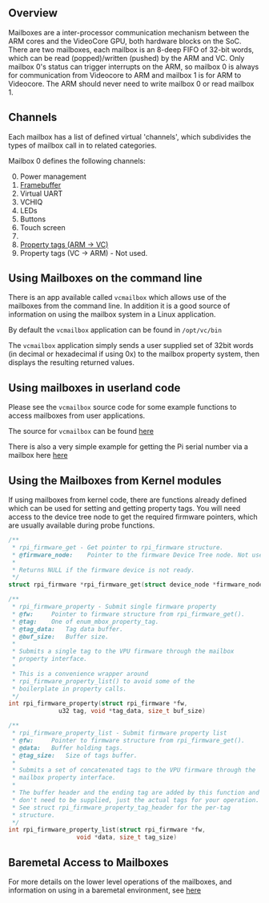## Overview

Mailboxes are a inter-processor communication mechanism between the ARM cores and the VideoCore GPU, both hardware blocks on the SoC.
There are two mailboxes, each mailbox is an 8-deep FIFO of 32-bit words, which can be read (popped)/written (pushed) by the ARM and VC.
Only mailbox 0's status can trigger interrupts on the ARM, so mailbox 0 is always for communication from Videocore to ARM and mailbox 1 is for ARM to Videocore. The ARM should never need to write mailbox 0 or read mailbox 1.

## Channels

Each mailbox has a list of defined virtual 'channels', which subdivides the types of mailbox call in to related categories. 

Mailbox 0 defines the following channels:

0. Power management
1. [Framebuffer](framebuffer.md)
2. Virtual UART
3. VCHIQ
4. LEDs
5. Buttons
6. Touch screen
7.
8. [Property tags (ARM -> VC)](propertiesARM-VC.md)
9. Property tags (VC -> ARM) - Not used.


## Using Mailboxes on the command line

There is an app available called `vcmailbox` which allows use of the mailboxes from the command line. In addition it is a good source of information on using the mailbox system in a Linux application.

By default the `vcmailbox` application can be found in `/opt/vc/bin`

The `vcmailbox` application simply sends a user supplied set of 32bit words (in decimal or hexadecimal if using 0x) to the mailbox property system, then displays the resulting returned values. 

## Using mailboxes in userland code

Please see the `vcmailbox` source code for some example functions to access mailboxes from user applications.

The source for `vcmailbox` can  be found [here](https://github.com/raspberrypi/userland/blob/master/host_applications/linux/apps/vcmailbox/vcmailbox.c)

There is also a very simple example for getting the Pi serial number via a mailbox here [here](https://github.com/AndrewFromMelbourne/raspi_serialnumber/blob/master/serialnumber_mailbox.c)

## Using the Mailboxes from Kernel modules

If using mailboxes from kernel code, there are functions already defined which can be used for setting and getting property tags. You will need access to the device tree node to get the required firmware pointers, which are usually available during probe functions. 

```C
/**
 * rpi_firmware_get - Get pointer to rpi_firmware structure.
 * @firmware_node:    Pointer to the firmware Device Tree node. Not used, set to NULL.
 *
 * Returns NULL if the firmware device is not ready.
 */
struct rpi_firmware *rpi_firmware_get(struct device_node *firmware_node)
```
```C
/**
 * rpi_firmware_property - Submit single firmware property
 * @fw:		Pointer to firmware structure from rpi_firmware_get().
 * @tag:	One of enum_mbox_property_tag.
 * @tag_data:	Tag data buffer.
 * @buf_size:	Buffer size.
 *
 * Submits a single tag to the VPU firmware through the mailbox
 * property interface.
 *
 * This is a convenience wrapper around
 * rpi_firmware_property_list() to avoid some of the
 * boilerplate in property calls.
 */
int rpi_firmware_property(struct rpi_firmware *fw,
			  u32 tag, void *tag_data, size_t buf_size)
```
```C
/**
 * rpi_firmware_property_list - Submit firmware property list
 * @fw:		Pointer to firmware structure from rpi_firmware_get().
 * @data:	Buffer holding tags.
 * @tag_size:	Size of tags buffer.
 *
 * Submits a set of concatenated tags to the VPU firmware through the
 * mailbox property interface.
 *
 * The buffer header and the ending tag are added by this function and
 * don't need to be supplied, just the actual tags for your operation.
 * See struct rpi_firmware_property_tag_header for the per-tag
 * structure.
 */
int rpi_firmware_property_list(struct rpi_firmware *fw,
			       void *data, size_t tag_size)
```

## Baremetal Access to Mailboxes

For more details on the lower level operations of the mailboxes, and information on using in a baremetal environment, see [here](./accessing.md)

